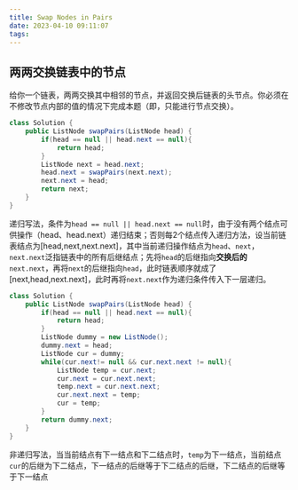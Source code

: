 ```yaml
---
title: Swap Nodes in Pairs
date: 2023-04-10 09:11:07
tags:
---
```


## 两两交换链表中的节点
给你一个链表，两两交换其中相邻的节点，并返回交换后链表的头节点。你必须在不修改节点内部的值的情况下完成本题（即，只能进行节点交换）。
```java
class Solution {
    public ListNode swapPairs(ListNode head) {
        if(head == null || head.next == null){
            return head;
        }
        ListNode next = head.next;
        head.next = swapPairs(next.next);
        next.next = head;
        return next;
    }
}
```
递归写法，条件为`head == null || head.next == null`时，由于没有两个结点可供操作（head、head.next）递归结束；否则每2个结点传入递归方法，设当前链表结点为[head,next,next.next]，其中当前递归操作结点为`head`、`next`，`next.next`泛指链表中的所有后继结点；先将`head`的后继指向**交换后的**`next.next`，再将`next`的后继指向`head`，此时链表顺序就成了[next,head,next.next]，此时再将`next.next`作为递归条件传入下一层递归。
```java
class Solution {
    public ListNode swapPairs(ListNode head) {
        if(head == null || head.next == null){
            return head;
        }
        ListNode dummy = new ListNode();
        dummy.next = head;
        ListNode cur = dummy;
        while(cur.next!= null && cur.next.next != null){
            ListNode temp = cur.next;
            cur.next = cur.next.next;
            temp.next = cur.next.next;
            cur.next.next = temp;
            cur = temp;
        }
        return dummy.next;
    }
}
```
非递归写法，当当前结点有下一结点和下二结点时，`temp`为下一结点，当前结点`cur`的后继为下二结点，下一结点的后继等于下二结点的后继，下二结点的后继等于下一结点